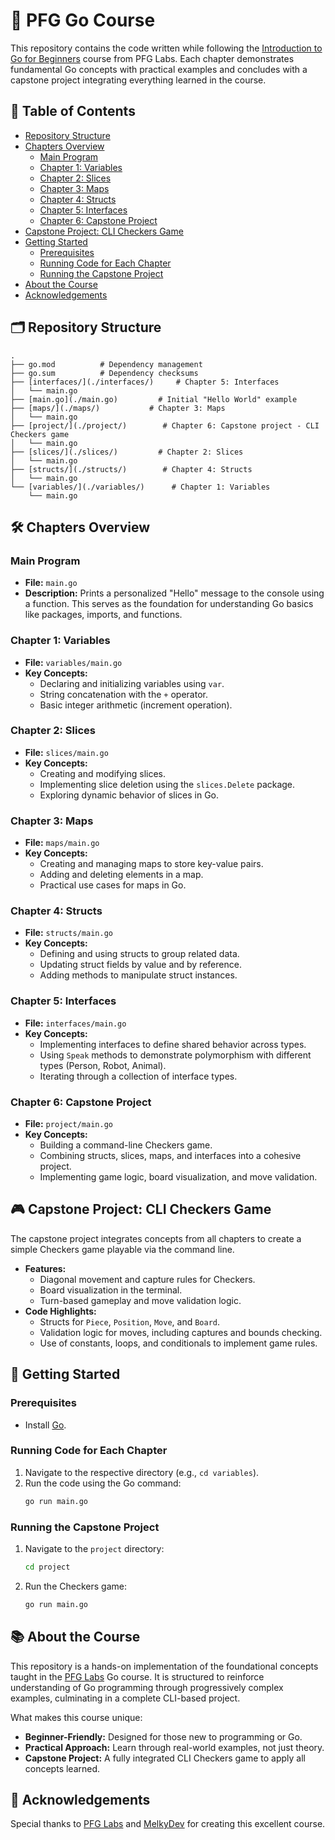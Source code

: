 # 🚀 PFG Go Course

This repository contains the code written while following the [Introduction to Go for Beginners](https://pfglabs.com/) course from PFG Labs. Each chapter demonstrates fundamental Go concepts with practical examples and concludes with a capstone project integrating everything learned in the course.

## 📖 Table of Contents
- [Repository Structure](#%EF%B8%8F-repository-structure)
- [Chapters Overview](#%EF%B8%8F-chapters-overview)
  - [Main Program](#main-program)
  - [Chapter 1: Variables](#chapter-1-variables)
  - [Chapter 2: Slices](#chapter-2-slices)
  - [Chapter 3: Maps](#chapter-3-maps)
  - [Chapter 4: Structs](#chapter-4-structs)
  - [Chapter 5: Interfaces](#chapter-5-interfaces)
  - [Chapter 6: Capstone Project](#chapter-6-capstone-project)
- [Capstone Project: CLI Checkers Game](#-capstone-project-cli-checkers-game)
- [Getting Started](#-getting-started)
  - [Prerequisites](#prerequisites)
  - [Running Code for Each Chapter](#running-code-for-each-chapter)
  - [Running the Capstone Project](#running-the-capstone-project)
- [About the Course](#-about-the-course)
- [Acknowledgements](#-acknowledgements)

## 🗂️ Repository Structure

```
.
├── go.mod          # Dependency management
├── go.sum          # Dependency checksums
├── [interfaces/](./interfaces/)     # Chapter 5: Interfaces
│   └── main.go
├── [main.go](./main.go)         # Initial "Hello World" example
├── [maps/](./maps/)           # Chapter 3: Maps
│   └── main.go
├── [project/](./project/)        # Chapter 6: Capstone project - CLI Checkers game
│   └── main.go
├── [slices/](./slices/)         # Chapter 2: Slices
│   └── main.go
├── [structs/](./structs/)        # Chapter 4: Structs
│   └── main.go
└── [variables/](./variables/)      # Chapter 1: Variables
    └── main.go
```

## 🛠️ Chapters Overview

### **Main Program**
- **File:** `main.go`  
- **Description:** Prints a personalized "Hello" message to the console using a function. This serves as the foundation for understanding Go basics like packages, imports, and functions.

### **Chapter 1: Variables**
- **File:** `variables/main.go`  
- **Key Concepts:**  
  - Declaring and initializing variables using `var`.  
  - String concatenation with the `+` operator.  
  - Basic integer arithmetic (increment operation).

### **Chapter 2: Slices**
- **File:** `slices/main.go`  
- **Key Concepts:**  
  - Creating and modifying slices.  
  - Implementing slice deletion using the `slices.Delete` package.  
  - Exploring dynamic behavior of slices in Go.

### **Chapter 3: Maps**
- **File:** `maps/main.go`  
- **Key Concepts:**  
  - Creating and managing maps to store key-value pairs.  
  - Adding and deleting elements in a map.  
  - Practical use cases for maps in Go.

### **Chapter 4: Structs**
- **File:** `structs/main.go`  
- **Key Concepts:**  
  - Defining and using structs to group related data.  
  - Updating struct fields by value and by reference.  
  - Adding methods to manipulate struct instances.

### **Chapter 5: Interfaces**
- **File:** `interfaces/main.go`  
- **Key Concepts:**  
  - Implementing interfaces to define shared behavior across types.  
  - Using `Speak` methods to demonstrate polymorphism with different types (Person, Robot, Animal).  
  - Iterating through a collection of interface types.

### **Chapter 6: Capstone Project**
- **File:** `project/main.go`  
- **Key Concepts:**  
  - Building a command-line Checkers game.  
  - Combining structs, slices, maps, and interfaces into a cohesive project.  
  - Implementing game logic, board visualization, and move validation.

## 🎮 Capstone Project: CLI Checkers Game

The capstone project integrates concepts from all chapters to create a simple Checkers game playable via the command line.  
- **Features:**  
  - Diagonal movement and capture rules for Checkers.  
  - Board visualization in the terminal.  
  - Turn-based gameplay and move validation logic.  
- **Code Highlights:**  
  - Structs for `Piece`, `Position`, `Move`, and `Board`.  
  - Validation logic for moves, including captures and bounds checking.  
  - Use of constants, loops, and conditionals to implement game rules.

## 🏁 Getting Started

### Prerequisites
- Install [Go](https://go.dev/doc/install).

### Running Code for Each Chapter
1. Navigate to the respective directory (e.g., `cd variables`).  
2. Run the code using the Go command:  
   ```bash
   go run main.go
   ```

### Running the Capstone Project
1. Navigate to the `project` directory:  
   ```bash
   cd project
   ```
2. Run the Checkers game:  
   ```bash
   go run main.go
   ```

## 📚 About the Course

This repository is a hands-on implementation of the foundational concepts taught in the [PFG Labs](https://pfglabs.com/) Go course. It is structured to reinforce understanding of Go programming through progressively complex examples, culminating in a complete CLI-based project. 

What makes this course unique:
- **Beginner-Friendly:** Designed for those new to programming or Go.
- **Practical Approach:** Learn through real-world examples, not just theory.
- **Capstone Project:** A fully integrated CLI Checkers game to apply all concepts learned.

## 🙏 Acknowledgements

Special thanks to [PFG Labs](https://pfglabs.com/) and [MelkyDev](https://github.com/Melkeydev) for creating this excellent course.
